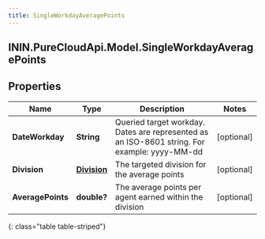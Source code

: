 ```yaml
---
title: SingleWorkdayAveragePoints
---
```

## ININ.PureCloudApi.Model.SingleWorkdayAveragePoints

## Properties

|Name | Type | Description | Notes|
|------------ | ------------- | ------------- | -------------|
| **DateWorkday** | **String** | Queried target workday. Dates are represented as an ISO-8601 string. For example: yyyy-MM-dd | [optional] |
| **Division** | [**Division**](Division.html) | The targeted division for the average points | [optional] |
| **AveragePoints** | **double?** | The average points per agent earned within the division | [optional] |
{: class="table table-striped"}


